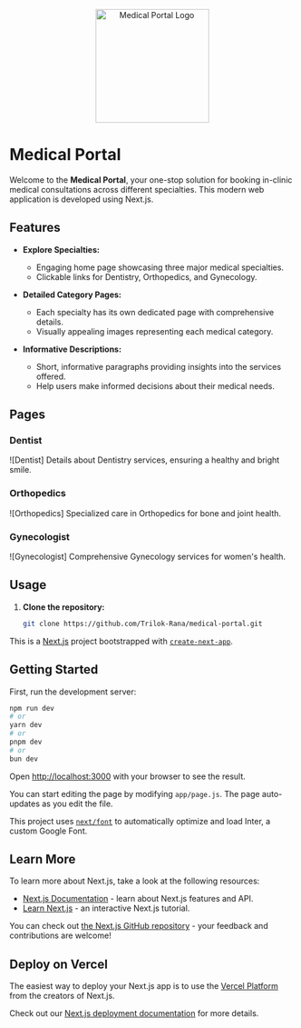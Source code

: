 <p align="center">
  <img src="https://your-medical-portal-logo-url.png" alt="Medical Portal Logo" width="200" />
</p>

# Medical Portal

Welcome to the **Medical Portal**, your one-stop solution for booking in-clinic medical consultations across different specialties. This modern web application is developed using Next.js.

## Features

- **Explore Specialties:**
  - Engaging home page showcasing three major medical specialties.
  - Clickable links for Dentistry, Orthopedics, and Gynecology.

- **Detailed Category Pages:**
  - Each specialty has its own dedicated page with comprehensive details.
  - Visually appealing images representing each medical category.

- **Informative Descriptions:**
  - Short, informative paragraphs providing insights into the services offered.
  - Help users make informed decisions about their medical needs.

## Pages

### Dentist
![Dentist]
Details about Dentistry services, ensuring a healthy and bright smile.

### Orthopedics
![Orthopedics]
Specialized care in Orthopedics for bone and joint health.

### Gynecologist
![Gynecologist]
Comprehensive Gynecology services for women's health.

## Usage

1. **Clone the repository:**
   ```bash
   git clone https://github.com/Trilok-Rana/medical-portal.git

This is a [Next.js](https://nextjs.org/) project bootstrapped with [`create-next-app`](https://github.com/vercel/next.js/tree/canary/packages/create-next-app).

## Getting Started

First, run the development server:

```bash
npm run dev
# or
yarn dev
# or
pnpm dev
# or
bun dev
```

Open [http://localhost:3000](http://localhost:3000) with your browser to see the result.

You can start editing the page by modifying `app/page.js`. The page auto-updates as you edit the file.

This project uses [`next/font`](https://nextjs.org/docs/basic-features/font-optimization) to automatically optimize and load Inter, a custom Google Font.

## Learn More

To learn more about Next.js, take a look at the following resources:

- [Next.js Documentation](https://nextjs.org/docs) - learn about Next.js features and API.
- [Learn Next.js](https://nextjs.org/learn) - an interactive Next.js tutorial.

You can check out [the Next.js GitHub repository](https://github.com/vercel/next.js/) - your feedback and contributions are welcome!

## Deploy on Vercel

The easiest way to deploy your Next.js app is to use the [Vercel Platform](https://vercel.com/new?utm_medium=default-template&filter=next.js&utm_source=create-next-app&utm_campaign=create-next-app-readme) from the creators of Next.js.

Check out our [Next.js deployment documentation](https://nextjs.org/docs/deployment) for more details.
